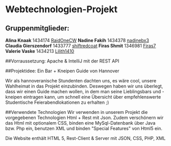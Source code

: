 # Webtechnologien-Projekt 

## Gruppenmitglieder:  
**Alina Knaak** 		1434174		[RaidOneCW](https://github.com/raisonecw)
**Nadine Fakih** 		1434378		[nadinebx3](https://github.com/nadinebx3)
**Claudia Gierszendorf** 	1433777		[shiftredcoat](https://github.com/shiftredcoat)
**Firas Shmit**			1346981		[Firas7](https://github.com/firas7)
**Valerie Vaske**		1434213		[Lilith1410](https://github.com/lilith1410)

##Vorraussetzung: 
Apache & IntelliJ mit der REST API

##Projektidee: Ein Bar + Kneipen Guide von Hannover

Wir als hannoveranische Stundenten dachten uns, es wäre cool, unsere Wahlheimat in das Projekt einzubinden. 
Deswegen haben wir uns überlegt, dass wir einen Guide machen wollen, in dem man seine Lieblingsbars und -kneipen eintragen kann, um schnell eine Übersicht über empfehlenswerte Studentische Feierabendlokationen zu erhalten ;) 


##Verwendete Technologien
Wir verwenden in unserem Projekt die vorgegebenen Technologien Html + Rest mit Json. Zudem verschönern wir das Html mit optionalem CSS, binden eine MySql-Datenbank über Java bzw. Php ein, benutzen XML und binden "Special Features" von Html5 ein. 

Die Website enthält HTML 5, Rest-Client & Server mit JSON, CSS, PHP, XML 




